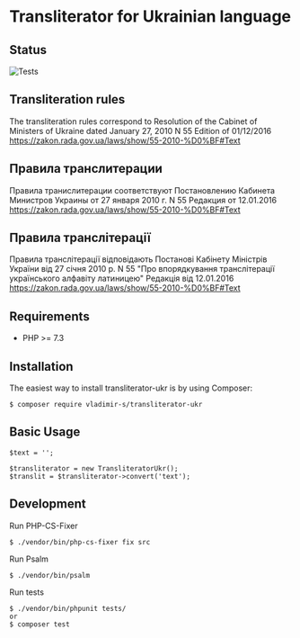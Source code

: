 # Transliterator for Ukrainian language

## Status

![Tests](https://github.com/vladimir-s/transliterator-ukr/actions/workflows/php.yml/badge.svg)

## Transliteration rules

The transliteration rules correspond to
Resolution of the Cabinet of Ministers of Ukraine dated January 27, 2010 N 55
Edition of 01/12/2016 
https://zakon.rada.gov.ua/laws/show/55-2010-%D0%BF#Text

## Правила транслитерации

Правила транислитерации соответствуют
Постановлению Кабинета Министров Украины от 27 января 2010 г. N 55
Редакция от 12.01.2016
https://zakon.rada.gov.ua/laws/show/55-2010-%D0%BF#Text

## Правила транслітерації

Правила транслітерації відповідають
Постанові Кабінету Міністрів України від 27 січня 2010 р. N 55
"Про впорядкування транслітерації українського алфавіту латиницею"
Редакція від 12.01.2016
https://zakon.rada.gov.ua/laws/show/55-2010-%D0%BF#Text

## Requirements

 - PHP >= 7.3

## Installation

The easiest way to install transliterator-ukr is by using Composer:

```
$ composer require vladimir-s/transliterator-ukr
```

## Basic Usage

```
$text = '';

$transliterator = new TransliteratorUkr();
$translit = $transliterator->convert('text');
```

## Development

Run PHP-CS-Fixer

```
$ ./vendor/bin/php-cs-fixer fix src
```

Run Psalm

```
$ ./vendor/bin/psalm
```

Run tests

```
$ ./vendor/bin/phpunit tests/
or
$ composer test
```